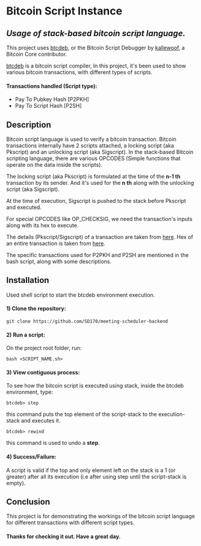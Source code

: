 # Bitcoin Script Instance
## _Usage of stack-based bitcoin script language._

This project uses [btcdeb](https://github.com/kallewoof/btcdeb), or the Bitcoin Script Debugger by [kallewoof](https://github.com/kallewoof), a Bitcoin Core contributor. 

[btcdeb](https://github.com/kallewoof/btcdeb) is a bitcoin script compiler, In this project, it's been used to show various bitcoin transactions, with different types of scripts. 

#### Transactions handled (Script type):
- Pay To Pubkey Hash [P2PKH]
- Pay To Script Hash [P2SH]


## Description

Bitcoin script language is used to verify a bitcoin transaction. 
Bitcoin transactions internally have 2 scripts attached, a locking script (aka Pkscript) and an unlocking script (aka Sigscript). In the stack-based Bitcoin scripting language, there are various OPCODES (Simple functions that operate on the data inside the scripts). 

The locking script (aka Pkscript) is formulated at the time of the **n-1 th** transaction by its sender. And it's used for the **n th** along with the unlocking script (aka Sigscript).

At the time of execution, Sigscript is pushed to the stack before Pkscript and executed.

For special OPCODES like OP_CHECKSIG, we need the transaction's inputs along with its hex to execute.

The details (Pkscript/Sigscript) of a transaction are taken from [here](https://www.blockchain.com).
Hex of an entire transaction is taken from [here](https://bitcoindata.science/bitcoin-raw-transaction-hex.html).

The specific transactions used for P2PKH and P2SH are mentioned in the bash script, along with some descriptions.

## Installation

Used shell script to start the btcdeb environment execution.

#### 1) Clone the repository:
    git clone https://github.com/SD170/meeting-scheduler-backend
#### 2) Run a script:
On the project root folder, run:
    
    bash <SCRIPT_NAME.sh>
#### 3) View contiguous process:
To see how the bitcoin script is executed using stack, inside the btcdeb environment, type:

```
btcdeb> step
```
this command puts the top element of the script-stack to the execution-stack and executes it.

```
btcdeb> rewind
```
this command is used to undo a **step**.

#### 4) Success/Failure:
A script is valid if the top and only element left on the stack is a 1 (or greater) after all its execution (i.e after using step until the script-stack is empty).
    
## Conclusion
This project is for demonstrating the workings of the bitcoin script language for different transactions with different script types. 


#### Thanks for checking it out. Have a great day.
